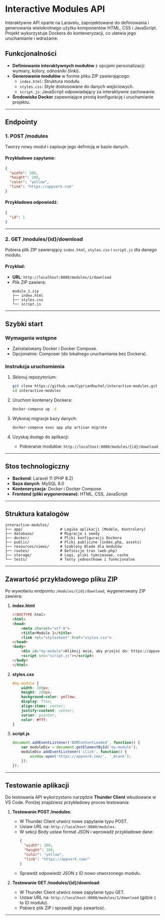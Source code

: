 # Interactive Modules API

Interaktywne API oparte na Laravelu, zaprojektowane do definiowania i generowania wielokrotnego użytku komponentów HTML, CSS i JavaScript. Projekt wykorzystuje Dockera do konteneryzacji, co ułatwia jego uruchamianie i wdrażanie.

## Funkcjonalności

- **Definiowanie interaktywnych modułów** z opcjami personalizacji: wymiary, kolory, odnośniki (linki).
- **Generowanie modułów** w formie pliku ZIP zawierającego:
  - `index.html`: Struktura modułu.
  - `styles.css`: Style dostosowane do danych wejściowych.
  - `script.js`: JavaScript odpowiadający za interaktywne zachowanie.
- **Środowisko Docker** zapewniające prostą konfigurację i uruchamianie projektu.

---

## Endpointy

### 1. **POST /modules**
Tworzy nowy moduł i zapisuje jego definicję w bazie danych.

#### Przykładowe zapytanie:
```json
{
  "width": 300,
  "height": 200,
  "color": "yellow",
  "link": "https://appverk.com"
}
```

#### Przykładowa odpowiedź:
```json
{
  "id": 1
}
```

---

### 2. **GET /modules/{id}/download**
Pobiera plik ZIP zawierający `index.html`, `styles.css` i `script.js` dla danego modułu.

#### Przykład:
- **URL**: `http://localhost:8080/modules/1/download`
- Plik ZIP zawiera:
  ```
  module_1.zip
  ├── index.html
  ├── styles.css
  └── script.js
  ```

---

## Szybki start

### Wymagania wstępne
- Zainstalowany Docker i Docker Compose.
- Opcjonalnie: Composer (do lokalnego uruchamiania bez Dockera).

### Instrukcja uruchomienia

1. Sklonuj repozytorium:
   ```bash
   git clone https://github.com/CyprianRachel/interactive-modules.git
   cd interactive-modules
   ```

2. Uruchom kontenery Dockera:
   ```bash
   docker-compose up -d
   ```

3. Wykonaj migracje bazy danych:
   ```bash
   docker-compose exec app php artisan migrate
   ```

4. Uzyskaj dostęp do aplikacji:
   - Pobieranie modułów: `http://localhost:8080/modules/{id}/download`

---

## Stos technologiczny

- **Backend**: Laravel 11 (PHP 8.2)
- **Baza danych**: MySQL 8.0
- **Konteneryzacja**: Docker i Docker Compose
- **Frontend (pliki wygenerowane)**: HTML, CSS, JavaScript

---

## Struktura katalogów

```plaintext
interactive-modules/
├── app/                 # Logika aplikacji (Modele, Kontrolery)
├── database/            # Migracje i seedy
├── docker/              # Pliki konfiguracji Dockera
├── public/              # Pliki publiczne (index.php, assets)
├── resources/views/     # Szablony Blade dla modułów
├── routes/              # Definicje tras (web.php)
├── storage/             # Logi, pliki tymczasowe, cache
└── tests/               # Testy jednostkowe i funkcjonalne
```

---

## Zawartość przykładowego pliku ZIP

Po wywołaniu endpointu `/modules/{id}/download`, wygenerowany ZIP zawiera:

1. **index.html**
   ```html
   <!DOCTYPE html>
   <html>
   <head>
       <meta charset="utf-8">
       <title>Module 1</title>
       <link rel="stylesheet" href="styles.css">
   </head>
   <body>
       <div id="my-module">Kliknij mnie, aby przejść do: https://appverk.com/</div>
       <script src="script.js"></script>
   </body>
   </html>
   ```

2. **styles.css**
   ```css
   #my-module {
       width: 300px;
       height: 200px;
       background-color: yellow;
       display: flex;
       align-items: center;
       justify-content: center;
       cursor: pointer;
       color: #fff;
   }
   ```

3. **script.js**
   ```javascript
   document.addEventListener('DOMContentLoaded', function() {
       var moduleDiv = document.getElementById('my-module');
       moduleDiv.addEventListener('click', function() {
           window.open('https://appverk.com/', '_blank');
       });
   });
   ```

---

## Testowanie aplikacji

Do testowania API wykorzystano narzędzie **Thunder Client** wbudowane w VS Code. Poniżej znajdziesz przykładowy proces testowania:

1. **Testowanie POST /modules**:
   - W Thunder Client utwórz nowe zapytanie typu POST.
   - Ustaw URL na: `http://localhost:8080/modules`.
   - W sekcji Body ustaw format JSON i wprowadź przykładowe dane:
     ```json
     {
       "width": 300,
       "height": 200,
       "color": "yellow",
       "link": "https://appverk.com/"
     }
     ```
   - Sprawdź odpowiedź JSON z ID nowo utworzonego modułu.

2. **Testowanie GET /modules/{id}/download**:
   - W Thunder Client utwórz nowe zapytanie typu GET.
   - Ustaw URL na: `http://localhost:8080/modules/1/download` (gdzie `1` to ID modułu).
   - Pobierz plik ZIP i sprawdź jego zawartość.

---

